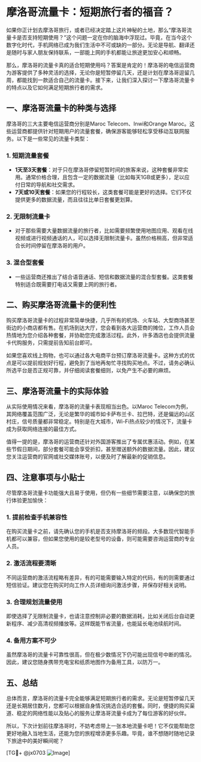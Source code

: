 # 摩洛哥流量卡：短期旅行者的福音？

如果你正计划去摩洛哥旅行，或者已经决定踏上这片神秘的土地，那么“摩洛哥流量卡是否支持短期使用？”这个问题一定在你的脑海中浮现过。毕竟，在当今这个数字化时代，手机网络已成为我们生活中不可或缺的一部分。无论是导航、翻译还是随时与家人朋友保持联系，一部能上网的手机都能让旅途更加安心和顺畅。

那么，摩洛哥的流量卡真的适合短期使用吗？答案是肯定的！摩洛哥的电信运营商为游客提供了多种灵活的选择，无论你是短暂停留几天，还是计划在摩洛哥逗留几周，都能找到一款适合自己的流量卡。接下来，让我们深入探讨一下摩洛哥流量卡的特点以及它如何满足短期旅行者的需求。

## 一、摩洛哥流量卡的种类与选择

摩洛哥的三大主要电信运营商分别是Maroc Telecom、Inwi和Orange Maroc。这些运营商都提供针对短期用户的流量套餐，确保游客能够轻松享受移动互联网服务。以下是一些常见的流量卡类型：

### 1. **短期流量套餐**
   - **1天至3天套餐**：对于只在摩洛哥停留短暂时间的旅客来说，这种套餐非常实用。通常价格合理，且包含一定的数据流量（比如每天1GB或更多），足以应付日常的导航和社交需求。
   - **7天或10天套餐**：如果您的行程较长，这类套餐可能是更好的选择。它们不仅提供更多的数据流量，而且往往比单日套餐更划算。

### 2. **无限制流量卡**
   - 对于那些需要大量数据流量的旅行者，比如需要频繁使用地图应用、观看在线视频或进行视频通话的人，可以选择无限制流量卡。虽然价格稍高，但非常适合长时间停留在摩洛哥的用户。

### 3. **混合型套餐**
   - 一些运营商还推出了结合语音通话、短信和数据流量的混合型套餐。这类套餐特别适合既需要打电话又需要上网的旅行者。

## 二、购买摩洛哥流量卡的便利性

购买摩洛哥流量卡的过程非常简单快捷，几乎所有的机场、火车站、大型商场甚至街边的小商店都有售。在机场到达大厅，您会看到各大运营商的摊位，工作人员会热情地为您介绍各种套餐，并协助您完成激活过程。此外，许多酒店也会提供流量卡代购服务，只需提前告知前台即可。

如果您喜欢线上购物，也可以通过各大电商平台预订摩洛哥流量卡。这种方式的优点是可以提前规划好行程，避免到了当地再匆忙寻找购买地点。不过，请务必确认所选平台是否正规可靠，并仔细阅读套餐细则，以免产生不必要的麻烦。

## 三、摩洛哥流量卡的实际体验

从实际使用情况来看，摩洛哥的流量卡表现相当出色。以Maroc Telecom为例，其网络覆盖范围广泛，无论是繁华的城市如卡萨布兰卡、拉巴特，还是偏远的山区村庄，信号质量都非常稳定。特别是在大城市，Wi-Fi热点较少的情况下，流量卡成为获取网络连接的最佳方式。

值得一提的是，摩洛哥的运营商还针对外国游客推出了专属优惠活动。例如，在某些节假日期间，部分套餐可能会享受折扣，甚至赠送额外的数据流量。因此，建议您关注运营商的官网或社交媒体账号，以便及时了解最新的促销信息。

## 四、注意事项与小贴士

尽管摩洛哥流量卡功能强大且易于使用，但仍有一些细节需要注意，以确保您的旅行体验更加愉快：

### 1. **提前检查手机兼容性**
   在购买流量卡之前，请先确认您的手机是否支持摩洛哥的频段。大多数现代智能手机都可以兼容，但如果您使用的是较老型号的设备，则可能需要咨询运营商的专业人员。

### 2. **激活流程要清晰**
   不同运营商的激活流程略有差异，有的可能需要输入特定的代码，有的则需要通过短信验证。建议您在购买时向工作人员详细询问激活步骤，并保存好相关说明。

### 3. **合理规划流量使用**
   即使选择了无限制流量卡，也请注意控制非必要的数据消耗，比如关闭后台自动更新程序、减少高清视频播放等。这样既能节省流量，也能延长电池续航时间。

### 4. **备用方案不可少**
   虽然摩洛哥的流量卡可靠性很高，但在极少数情况下仍可能出现信号中断的情况。因此，建议您随身携带充电宝和纸质地图作为备用工具，以防万一。

## 五、总结

总体而言，摩洛哥的流量卡完全能够满足短期旅行者的需求。无论是短暂停留几天还是长期居住数月，您都可以根据自身情况挑选合适的套餐。同时，便捷的购买渠道、稳定的网络性能以及贴心的服务让摩洛哥流量卡成为了每位游客的好伙伴。

所以，下次计划前往摩洛哥时，不妨考虑带上一张本地流量卡吧！它不仅能帮助您更好地融入当地生活，还能为您的旅程增添更多乐趣。毕竟，谁不想随时随地记录下旅途中的美好瞬间呢？

[TG💪+ @jx0703 ![Image](https://github.com/user-attachments/assets/dbca1d08-cadb-493c-b0ec-ad6f7a83f270)]